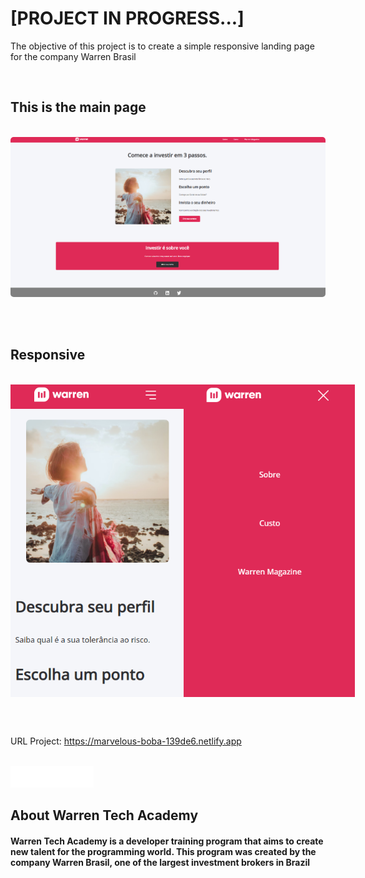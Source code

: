 <h1>[PROJECT IN PROGRESS...]</h1>

<p>The objective of this project is to create a simple responsive landing page for the company Warren Brasil</p>

<br>

<h2>This is the main page</h2>

<br>

<img style='border-radius: 5px' src='./assets/images/imagesFromReadme/warren-principal-page.png'/>

<br><br>

<h2>Responsive</h2>

<br>

<div style='display: flex;
 flex-direction: row;
 justify-content: space-around;
  align-items: center'>

<img src='./assets/images/imagesFromReadme/responsive.png' style='height: 500px'/>
<img src='./assets/images/imagesFromReadme/menu.png' style='height: 500px'/>

</div>

<br><br>

URL Project: <a> https://marvelous-boba-139de6.netlify.app </a>

<br>

<div>

<img src='./assets/images/logo.png' style='height: 35px'/>
<h2>About Warren Tech Academy</h2>

</div>

<h4>
Warren Tech Academy is a developer training program that aims to create new talent for the programming world. This program was created by the company Warren Brasil, one of the largest investment brokers in Brazil
</h4>